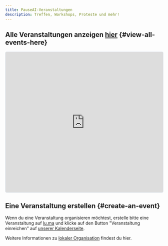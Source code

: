 ```yaml
---
title: PauseAI-Veranstaltungen
description: Treffen, Workshops, Proteste und mehr!
---
```


## Alle Veranstaltungen anzeigen [hier](https://lu.ma/PauseAI) {#view-all-events-here}

<iframe
  src="https://lu.ma/embed/calendar/cal-E1qhLPs5IvlQr8S/events?"
  height="450"
  frameborder="0"
  style="border: 1px solid #bfcbda88; border-radius: 4px; width: 100%;"
  allowfullscreen="true"
  aria-hidden="false"
  tabindex="0"
></iframe>

## Eine Veranstaltung erstellen {#create-an-event}

Wenn du eine Veranstaltung organisieren möchtest, erstelle bitte eine Veranstaltung auf [lu.ma](https://lu.ma/create) und klicke auf den Button "Veranstaltung einreichen" auf [unserer Kalenderseite](https://lu.ma/PauseAI).

Weitere Informationen zu [lokaler Organisation](/local-organizing) findest du hier.
